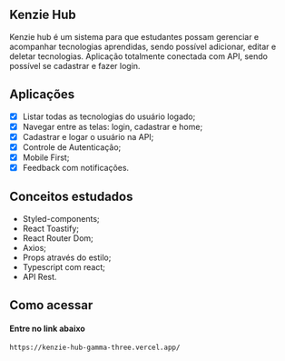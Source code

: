 ## Kenzie Hub

Kenzie hub é um sistema para que estudantes possam gerenciar e acompanhar tecnologias aprendidas, sendo possível adicionar, editar e deletar tecnologias. Aplicação totalmente conectada com API, sendo possível se cadastrar e fazer login.

## Aplicações
- [X] Listar todas as tecnologias do usuário logado;
- [X] Navegar entre as telas: login, cadastrar e home;
- [X] Cadastrar e logar o usuário na API;
- [X] Controle de Autenticação;
- [X] Mobile First;
- [X] Feedback com notificações.

## Conceitos estudados

- Styled-components;
- React Toastify;
- React Router Dom;
- Axios;
- Props através do estilo;
- Typescript com react;
- API Rest.

## Como acessar

#### Entre no link abaixo

```
https://kenzie-hub-gamma-three.vercel.app/
```
